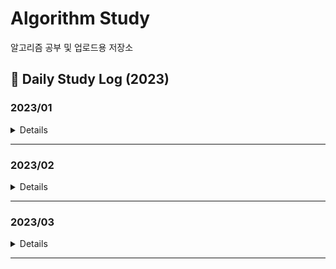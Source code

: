 # Algorithm Study
알고리즘 공부 및 업로드용 저장소

## 📖 Daily Study Log (2023)

### 2023/01
<details value="Details">
  <summary>Details</summary>
  <div markdown="1">
    
  |Date|#|Title|Solution|Remarks|
  |:--:|:--:|:--:|:--:|:--:|
  |23/01/01|BOJ 1669|[멍멍이 쓰다듬기](https://github.com/clap-0/algorithm_study/blob/main/Sources/BOJ/1669_%EB%A9%8D%EB%A9%8D%EC%9D%B4%EC%93%B0%EB%8B%A4%EB%93%AC%EA%B8%B0.cpp)|수학||
  |23/01/02|BOJ 21317|[징검다리 건너기](https://github.com/clap-0/algorithm_study/blob/main/Sources/BOJ/21317_%EC%A7%95%EA%B2%80%EB%8B%A4%EB%A6%AC%EA%B1%B4%EB%84%88%EA%B8%B0.cpp)|DP||
  |23/01/03|BOJ 1069|[집으로](https://github.com/clap-0/algorithm_study/blob/main/Sources/BOJ/1069_%EC%A7%91%EC%9C%BC%EB%A1%9C.cpp)|수학/기하학|애드 혹|
  |23/01/04|BOJ 2420|[사파리월드](https://github.com/clap-0/algorithm_study/blob/main/Sources/BOJ/2420_%EC%82%AC%ED%8C%8C%EB%A6%AC%EC%9B%94%EB%93%9C.cpp)|수학||
  |23/01/05|BOJ 1326|[폴짝폴짝](https://github.com/clap-0/algorithm_study/blob/main/Sources/BOJ/1326_%ED%8F%B4%EC%A7%9D%ED%8F%B4%EC%A7%9D.cpp)|BFS||
  |23/01/06|BOJ 2231|[분해합](https://github.com/clap-0/algorithm_study/blob/main/Sources/BOJ/2231_%EB%B6%84%ED%95%B4%ED%95%A9.cpp)|브루트포스||
  |23/01/07|BOJ 1430|[공격](https://github.com/clap-0/algorithm_study/blob/main/Sources/BOJ/1430_%EA%B3%B5%EA%B2%A9.cpp)|BFS||
  |23/01/08|BOJ 1195|[킥다운](https://github.com/clap-0/algorithm_study/blob/main/Sources/BOJ/1195_%ED%82%A5%EB%8B%A4%EC%9A%B4.cpp)|구현/브루트포스||
  |23/01/09|BOJ 1120|[문자열](https://github.com/clap-0/algorithm_study/blob/main/Sources/BOJ/1120_%EB%AC%B8%EC%9E%90%EC%97%B4.cpp)|브루트포스||
  |23/01/10|BOJ 6198|[옥상 정원 꾸미기](https://github.com/clap-0/algorithm_study/blob/main/Sources/BOJ/6198_%EC%98%A5%EC%83%81%EC%A0%95%EC%9B%90%EA%BE%B8%EB%AF%B8%EA%B8%B0.cpp)|스택||
  |23/01/11|BOJ 25711|[인경산](https://github.com/clap-0/algorithm_study/blob/main/Sources/BOJ/25711_%EC%9D%B8%EA%B2%BD%EC%82%B0.cpp)|누적합||
  |23/01/12|BOJ 2418|[단어 격자](https://github.com/clap-0/algorithm_study/blob/main/Sources/BOJ/2418_%EB%8B%A8%EC%96%B4%EA%B2%A9%EC%9E%90.cpp)|DP||
  |23/01/13|BOJ 1212|[8진수 2진수](https://github.com/clap-0/algorithm_study/blob/main/Sources/BOJ/1212_8%EC%A7%84%EC%88%982%EC%A7%84%EC%88%98.cpp)|구현||
  |23/01/14|BOJ 1406|[에디터](https://github.com/clap-0/algorithm_study/blob/main/Sources/BOJ/1406_%EC%97%90%EB%94%94%ED%84%B0.cpp)|스택||
  |23/01/15|BOJ 2942|[퍼거슨과 사과](https://github.com/clap-0/algorithm_study/blob/main/Sources/BOJ/2942_%ED%8D%BC%EA%B1%B0%EC%8A%A8%EA%B3%BC%EC%82%AC%EA%B3%BC.cpp)|수학/유클리드호제법||
  |23/01/16|BOJ 12924|[멋진 쌍](https://github.com/clap-0/algorithm_study/blob/main/Sources/BOJ/12924_%EB%A9%8B%EC%A7%84%EC%8C%8D.cpp)|수학/브루트포스||
  |23/01/17|BOJ 1427|[소트인사이드](https://github.com/clap-0/algorithm_study/blob/main/Sources/BOJ/1427_%EC%86%8C%ED%8A%B8%EC%9D%B8%EC%82%AC%EC%9D%B4%EB%93%9C.cpp)|정렬||
  |23/01/18|BOJ 1712|[손익분기점](https://github.com/clap-0/algorithm_study/blob/main/Sources/BOJ/1712_%EC%86%90%EC%9D%B5%EB%B6%84%EA%B8%B0%EC%A0%90.cpp)|수학||
  |23/01/19|BOJ 4056|[스-스-스도쿠](https://github.com/clap-0/algorithm_study/blob/main/Sources/BOJ/4056_%EC%8A%A4-%EC%8A%A4-%EC%8A%A4%EB%8F%84%EC%BF%A0.cpp)|백트래킹||
  |23/01/20|BOJ 13397|[구간 나누기 2](https://github.com/clap-0/algorithm_study/blob/main/Sources/BOJ/13397_%EA%B5%AC%EA%B0%84%EB%82%98%EB%88%84%EA%B8%B02.cpp)|이분 탐색||
  |23/01/21|BOJ 1302|[베스트셀러](https://github.com/clap-0/algorithm_study/blob/main/Sources/BOJ/1302_%EB%B2%A0%EC%8A%A4%ED%8A%B8%EC%85%80%EB%9F%AC.cpp)|해시/정렬||
  |23/01/22|BOJ 11367|[Report Card Time](https://github.com/clap-0/algorithm_study/blob/main/Sources/BOJ/11367_ReportCardTime.cpp)|구현||
  |23/01/23|BOJ 25314|[코딩은 체육과목 입니다](https://github.com/clap-0/algorithm_study/blob/main/Sources/BOJ/25314_%EC%BD%94%EB%94%A9%EC%9D%80%EC%B2%B4%EC%9C%A1%EA%B3%BC%EB%AA%A9%EC%9E%85%EB%8B%88%EB%8B%A4.cpp)|구현||
  |23/01/24|BOJ 1477|[휴게소 세우기](https://github.com/clap-0/algorithm_study/blob/main/Sources/BOJ/1477_%ED%9C%B4%EA%B2%8C%EC%86%8C%EC%84%B8%EC%9A%B0%EA%B8%B0.cpp)|이분 탐색||
  |23/01/25|BOJ 17951|[흩날리는 시험지 속에서 내 평점이 느껴진거야](https://github.com/clap-0/algorithm_study/blob/main/Sources/BOJ/17951_%ED%9D%A9%EB%82%A0%EB%A6%AC%EB%8A%94%EC%8B%9C%ED%97%98%EC%A7%80%EC%86%8D%EC%97%90%EC%84%9C%EB%82%B4%ED%8F%89%EC%A0%90%EC%9D%B4%EB%8A%90%EA%BB%B4%EC%A7%84%EA%B1%B0%EC%95%BC.cpp)|이분 탐색||
  |23/01/26|BOJ 18877|[Social Distancing](https://github.com/clap-0/algorithm_study/blob/main/Sources/BOJ/18877_SocialDistancing.cpp)|이분 탐색||
  |23/01/27|BOJ 10815|[숫자 카드](https://github.com/clap-0/algorithm_study/blob/main/Sources/BOJ/10815_숫자카드.cpp)|이분 탐색||
  |23/01/28|BOJ 6236|[용돈 관리](https://github.com/clap-0/algorithm_study/blob/main/Sources/BOJ/6236_용돈관리.cpp)|이분 탐색/매개 변수 탐색||
  |23/01/29|BOJ 6209|[제자리 멀리뛰기](https://github.com/clap-0/algorithm_study/blob/main/Sources/BOJ/6209_제자리멀리뛰기.cpp)|이분 탐색/매개 변수 탐색||
  |23/01/30|BOJ 2776|[암기왕](https://github.com/clap-0/algorithm_study/blob/main/Sources/BOJ/2776_암기왕.cpp)|이분 탐색||
  |23/01/31|BOJ 3151|[합이 0](https://github.com/clap-0/algorithm_study/blob/main/Sources/BOJ/3151_%ED%95%A9%EC%9D%B40.cpp)|두 포인터/정렬||
  
  </div>
</details>

---
  
### 2023/02
<details value="Details">
  <summary>Details</summary>
  <div markdown="1">
    
  |Date|#|Title|Solution|Remarks|
  |:--:|:--:|:--:|:--:|:--:|
  |23/02/01|BOJ 7795|[먹을 것인가 먹힐 것인가](https://github.com/clap-0/algorithm_study/blob/main/Sources/BOJ/7795_먹을것인가먹힐것인가.cpp)|이분 탐색/정렬||
  |23/02/02|BOJ 20444|[색종이와 가위](https://github.com/clap-0/algorithm_study/blob/main/Sources/BOJ/20444_색종이와가위.cpp)|이분 탐색/수학||
  |23/02/03|BOJ 4101|[크냐?](https://github.com/clap-0/algorithm_study/blob/main/Sources/BOJ/4101_크냐%3F.cpp)|구현||
  |23/02/04|BOJ 1110|[더하기 사이클](https://github.com/clap-0/algorithm_study/blob/main/Sources/BOJ/1110_더하기사이클.cpp)|구현||
  |23/02/05|BOJ 16564|[히오스 프로게이머](https://github.com/clap-0/algorithm_study/blob/main/Sources/BOJ/16564_히오스프로게이머.cpp)|이분 탐색/매개 변수 탐색|UPDATE|
  |23/02/06|BOJ 10826|[피보나치 수 4](https://github.com/clap-0/algorithm_study/blob/main/Sources/BOJ/10826_피보나치수4.py)|DP/큰 수 연산|Python|
  |23/02/07|BOJ 14677|[병약한 윤호](https://github.com/clap-0/algorithm_study/blob/main/Sources/BOJ/14677_병약한윤호.cpp)|BFS||
  |23/02/08|BOJ 15573|[채굴](https://github.com/clap-0/algorithm_study/blob/main/Sources/BOJ/15573_채굴.cpp)|그리디/우선순위큐/그래프||
  |23/02/09|BOJ 1384|[메시지](https://github.com/clap-0/algorithm_study/blob/main/Sources/BOJ/1384_메시지.cpp)|구현||
  |23/02/10|BOJ 27310|[:chino_shock:](https://github.com/clap-0/algorithm_study/blob/main/Sources/BOJ/27310_:chino_shock:.cpp)|구현/문자열||
  |23/02/11|BOJ 22342|[계산 로봇](https://github.com/clap-0/algorithm_study/blob/main/Sources/BOJ/22342_계산로봇.cpp)|DP||
  |23/02/12|BOJ 27467|[수학 퀴즈](https://github.com/clap-0/algorithm_study/blob/main/Sources/BOJ/27467_수학퀴즈.cpp)|수학||
  |23/02/13|BOJ 9184|[신나는 함수 실행](https://github.com/clap-0/algorithm_study/blob/main/Sources/BOJ/9184_신나는함수실행.cpp)|DP||
  |23/02/14|BOJ 15991|[1, 2, 3 더하기 6](https://github.com/clap-0/algorithm_study/blob/main/Sources/BOJ/15991_1,2,3더하기6.cpp)|DP||
  |23/02/15|BOJ 25194|[결전의 금요일](https://github.com/clap-0/algorithm_study/blob/main/Sources/BOJ/25194_결전의금요일.cpp)|DP||
  |23/02/16|BOJ 10164|[격자상의 경로](https://github.com/clap-0/algorithm_study/blob/main/Sources/BOJ/10164_격자상의경로.cpp)|DP||
  |23/02/17|BOJ 15990|[1, 2, 3 더하기 5](https://github.com/clap-0/algorithm_study/blob/main/Sources/BOJ/15990_1%2C2%2C3더하기5.cpp)|DP||
  |23/02/19|BOJ 11060|[점프 점프](https://github.com/clap-0/algorithm_study/blob/main/Sources/BOJ/11060_점프점프.cpp)|DP||
  |23/02/21|BOJ 18353|[병사 배치하기](https://github.com/clap-0/algorithm_study/blob/main/Sources/BOJ/18353_병사배치하기.cpp)|DP||

  </div>
</details>

---

### 2023/03
<details value="Details">
  <summary>Details</summary>
  <div markdown="1">
    
  |Date|#|Title|Solution|Remarks|
  |:--:|:--:|:--:|:--:|:--:|
  |23/03/03|BOJ 3046|[R2](https://github.com/clap-0/algorithm_study/blob/main/Sources/BOJ/3046_R2.cpp)|수학/구현||
  |23/03/06|BOJ 1543|[문서 검색](https://github.com/clap-0/algorithm_study/blob/main/Sources/BOJ/1543_문서검색.cpp)|브루트포스/문자열||
  |23/03/07|BOJ 2738|[행렬 덧셈](https://github.com/clap-0/algorithm_study/blob/main/Sources/BOJ/2738_행렬덧셈.cpp)|구현||
  |23/03/08|BOJ 20955|[민서의 응급 수술](https://github.com/clap-0/algorithm_study/blob/main/Sources/BOJ/20955_민서의응급수술.cpp)|분리집합||
  |23/03/09|BOJ 24230|[트리 색칠하기](https://github.com/clap-0/algorithm_study/blob/main/Sources/BOJ/24230_트리색칠하기.cpp)|DFS/트리||
  |23/03/10|BOJ 1595|[북쪽나라의 도로](https://github.com/clap-0/algorithm_study/blob/main/Sources/BOJ/1595_북쪽나라의도로.cpp)|DFS/트리||
  |23/03/12|BOJ 15900|[나무 탈출](https://github.com/clap-0/algorithm_study/blob/main/Sources/BOJ/15900_나무탈출.cpp)|DFS/트리||
  |23/03/14|BOJ 1476|[날짜 계산](https://github.com/clap-0/algorithm_study/blob/main/Sources/BOJ/1476_날짜계산.cpp)|수학/구현||
  |23/03/15|BOJ 5938|[Daisy Chains in the Field](https://github.com/clap-0/algorithm_study/blob/main/Sources/BOJ/5938_DaisyChainsintheField.cpp)|DFS||
  |23/03/17|BOJ 1327|[소트 게임](https://github.com/clap-0/algorithm_study/blob/main/Sources/BOJ/1327_소트게임.cpp)|BFS/해시맵||
  |23/03/18|BOJ 14171|[Cities and States](https://github.com/clap-0/algorithm_study/blob/main/Sources/BOJ/14171_CitiesandStates.cpp)|해싱||
  |23/03/19|BOJ 23057|[도전 숫자왕](https://github.com/clap-0/algorithm_study/blob/main/Sources/BOJ/23057_도전숫자왕.cpp)|브루트포스/해시셋/비트마스킹||
  |23/03/20|BOJ 8393|[합](https://github.com/clap-0/algorithm_study/blob/main/Sources/BOJ/8393_합.cpp)|수학||
  |23/03/21|BOJ 14248|[점프 점프](https://github.com/clap-0/algorithm_study/blob/main/Sources/BOJ/14248_점프점프.cpp)|DFS||
  |23/03/22|BOJ 13565|[침투](https://github.com/clap-0/algorithm_study/blob/main/Sources/BOJ/13565_침투.cpp)|DFS||
  |23/03/23|BOJ 27314|[러키☆한별](https://github.com/clap-0/algorithm_study/blob/main/Sources/BOJ/27314_러키☆한별.cpp)|BFS||
  |23/03/24|BOJ 12018|[Yonsei TOTO](https://github.com/clap-0/algorithm_study/blob/main/Sources/BOJ/12018_YonseiTOTO.cpp)|그리디/정렬||

  </div>
</details>

---
<!--
### 2023/04
<details value="Details">
  <summary>Details</summary>
  <div markdown="1">
    
  |Date|#|Title|Solution|Remarks|
  |:--:|:--:|:--:|:--:|:--:|
  
  </div>
</details>

---

### 2023/05
<details value="Details">
  <summary>Details</summary>
  <div markdown="1">
    
  |Date|#|Title|Solution|Remarks|
  |:--:|:--:|:--:|:--:|:--:|
  
  </div>
</details>

---

### 2023/06
<details value="Details">
  <summary>Details</summary>
  <div markdown="1">
    
  |Date|#|Title|Solution|Remarks|
  |:--:|:--:|:--:|:--:|:--:|
  
  </div>
</details>

---

### 2023/07
<details value="Details">
  <summary>Details</summary>
  <div markdown="1">
    
  |Date|#|Title|Solution|Remarks|
  |:--:|:--:|:--:|:--:|:--:|
  
  </div>
</details>

---

### 2023/08
<details value="Details">
  <summary>Details</summary>
  <div markdown="1">
    
  |Date|#|Title|Solution|Remarks|
  |:--:|:--:|:--:|:--:|:--:|
  
  </div>
</details>

---

### 2023/09
<details value="Details">
  <summary>Details</summary>
  <div markdown="1">
    
  |Date|#|Title|Solution|Remarks|
  |:--:|:--:|:--:|:--:|:--:|
  
  </div>
</details>

---

### 2023/10
<details value="Details">
  <summary>Details</summary>
  <div markdown="1">
    
  |Date|#|Title|Solution|Remarks|
  |:--:|:--:|:--:|:--:|:--:|
  
  </div>
</details>

---

### 2023/11
<details value="Details">
  <summary>Details</summary>
  <div markdown="1">
    
  |Date|#|Title|Solution|Remarks|
  |:--:|:--:|:--:|:--:|:--:|
  
  </div>
</details>

---

### 2023/12
<details value="Details">
  <summary>Details</summary>
  <div markdown="1">
    
  |Date|#|Title|Solution|Remarks|
  |:--:|:--:|:--:|:--:|:--:|
  
  </div>
</details>

---
-->
